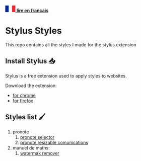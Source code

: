 [![france](./images/fr_32.png) **lire en francais**](./README.fr.md)

# Stylus Styles

This repo contains all the styles I made for the stylus extension

## Install Stylus 📥

Stylus is a free extension used to apply styles to websites.

Download the extension:

- [for chrome](https://chrome.google.com/webstore/detail/stylus/clngdbkpkpeebahjckkjfobafhncgmne?hl=fr)
- [for firefox](https://addons.mozilla.org/fr/firefox/addon/styl-us/)

## Styles list 🖌️

1. pronote
   1. [pronote selector](./styles/pronote/selector)
   2. [pronote resizable comunications](./styles/pronote/resizer)
2. manuel de maths:
   1. [watermak remover](./styles/maths_manual_watermark)
